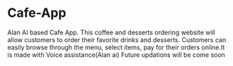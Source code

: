 # Cafe-App
Alan AI based Cafe App.
This coffee and desserts ordering website will allow customers to order their favorite drinks and desserts. Customers can easily browse through the menu, select items, pay for their orders online.It is made with Voice assistance(Alan ai)
Future updations will be come soon
